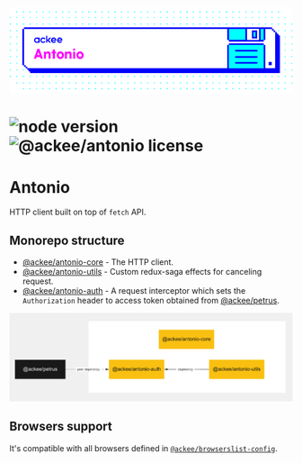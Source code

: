 ![ackee|Antonio](assets/ackee_git_frontend_antonio.png)

# ![node version](https://img.shields.io/node/v/@ackee/antonio-auth) ![@ackee/antonio license](https://img.shields.io/github/license/ackeecz/antonio)

# Antonio

HTTP client built on top of `fetch` API.

## Monorepo structure

-   [@ackee/antonio-core](packages/@ackee/antonio-core/README.md) - The HTTP client.
-   [@ackee/antonio-utils](packages/@ackee/antonio-utils/README.md) - Custom redux-saga effects for canceling request.
-   [@ackee/antonio-auth](packages/@ackee/antonio-auth/README.md) - A request interceptor which sets the `Authorization` header to access token obtained from [@ackee/petrus](https://github.com/AckeeCZ/petrus).

![@ackee/antonio_monorepo_dependency_graph](assets/dependecy-graph.png)

## Browsers support

It's compatible with all browsers defined in [`@ackee/browserslist-config`](https://github.com/AckeeCZ/browserslist-config).
